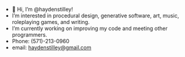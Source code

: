 - 👋 Hi, I’m @haydenstilley!
- I’m interested in procedural design, generative software, art, music, roleplaying games, and writing.
- I’m currently working on improving my code and meeting other programmers.
- Phone: (571)-213-0960
- email: haydenstilley@gmail.com

<!---
haydenstilley/haydenstilley is a ✨ special ✨ repository because its `README.md` (this file) appears on your GitHub profile.
You can click the Preview link to take a look at your changes.
--->

